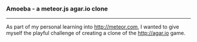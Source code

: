 ### Amoeba - a meteor.js agar.io clone
___

As part of my personal learning into http://meteor.com, I wanted to give myself the playful challenge of creating a clone of the http://agar.io game.

